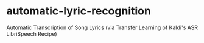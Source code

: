 # automatic-lyric-recognition
Automatic Transcription of Song Lyrics (via Transfer Learning of Kaldi's ASR LibriSpeech Recipe)
